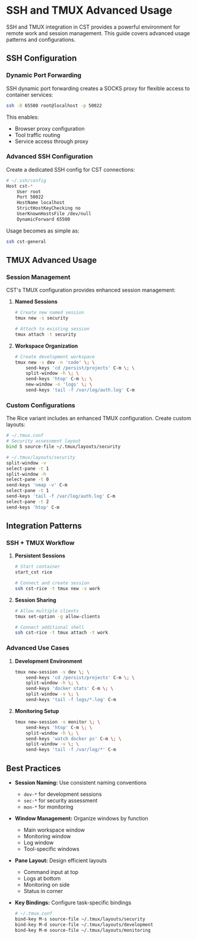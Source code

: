 # SSH and TMUX Advanced Usage

SSH and TMUX integration in CST provides a powerful environment for remote work and session management. This guide covers advanced usage patterns and configurations.

## SSH Configuration

### Dynamic Port Forwarding

SSH dynamic port forwarding creates a SOCKS proxy for flexible access to container services:

```bash
ssh -D 65500 root@localhost -p 50022
```

This enables:
- Browser proxy configuration
- Tool traffic routing
- Service access through proxy

### Advanced SSH Configuration

Create a dedicated SSH config for CST connections:

```bash
# ~/.ssh/config
Host cst-*
    User root
    Port 50022
    HostName localhost
    StrictHostKeyChecking no
    UserKnownHostsFile /dev/null
    DynamicForward 65500
```

Usage becomes as simple as:

```bash
ssh cst-general
```

## TMUX Advanced Usage

### Session Management

CST's TMUX configuration provides enhanced session management:

1. **Named Sessions**
   ```bash
   # Create new named session
   tmux new -s security
   
   # Attach to existing session
   tmux attach -t security
   ```

2. **Workspace Organization**
   ```bash
   # Create development workspace
   tmux new -s dev -n 'code' \; \
       send-keys 'cd /persist/projects' C-m \; \
       split-window -h \; \
       send-keys 'htop' C-m \; \
       new-window -n 'logs' \; \
       send-keys 'tail -f /var/log/auth.log' C-m
   ```

### Custom Configurations

The Rice variant includes an enhanced TMUX configuration. Create custom layouts:

```bash
# ~/.tmux.conf
# Security assessment layout
bind S source-file ~/.tmux/layouts/security

# ~/.tmux/layouts/security
split-window -v
select-pane -t 1
split-window -h
select-pane -t 0
send-keys 'nmap -v' C-m
select-pane -t 1
send-keys 'tail -f /var/log/auth.log' C-m
select-pane -t 2
send-keys 'htop' C-m
```

## Integration Patterns

### SSH + TMUX Workflow

1. **Persistent Sessions**
   ```bash
   # Start container
   start_cst rice
   
   # Connect and create session
   ssh cst-rice -t tmux new -s work
   ```

2. **Session Sharing**
   ```bash
   # Allow multiple clients
   tmux set-option -g allow-clients
   
   # Connect additional shell
   ssh cst-rice -t tmux attach -t work
   ```

### Advanced Use Cases

1. **Development Environment**
   ```bash
   tmux new-session -s dev \; \
       send-keys 'cd /persist/projects' C-m \; \
       split-window -h \; \
       send-keys 'docker stats' C-m \; \
       split-window -v \; \
       send-keys 'tail -f logs/*.log' C-m
   ```

2. **Monitoring Setup**
   ```bash
   tmux new-session -s monitor \; \
       send-keys 'htop' C-m \; \
       split-window -h \; \
       send-keys 'watch docker ps' C-m \; \
       split-window -v \; \
       send-keys 'tail -f /var/log/*' C-m
   ```

## Best Practices

- **Session Naming:** Use consistent naming conventions
   - `dev-*` for development sessions
   - `sec-*` for security assessment
   - `mon-*` for monitoring

- **Window Management:** Organize windows by function
   - Main workspace window
   - Monitoring window
   - Log window
   - Tool-specific windows

- **Pane Layout:** Design efficient layouts
   - Command input at top
   - Logs at bottom
   - Monitoring on side
   - Status in corner

- **Key Bindings:** Configure task-specific bindings
   ```bash
   # ~/.tmux.conf
   bind-key M-s source-file ~/.tmux/layouts/security
   bind-key M-d source-file ~/.tmux/layouts/development
   bind-key M-m source-file ~/.tmux/layouts/monitoring
   ```
